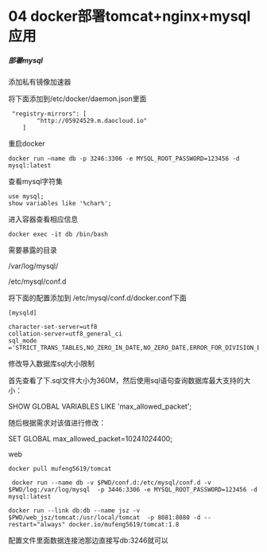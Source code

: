 # 04 docker部署tomcat+nginx+mysql应用

##### 部署mysql

添加私有镜像加速器

将下面添加到/etc/docker/daemon.json里面

```shell
 "registry-mirrors": [
        "http://05924529.m.daocloud.io"
    ]
```   

重启docker
```shell
docker run —name db -p 3246:3306 -e MYSQL_ROOT_PASSWORD=123456 -d mysql:latest
```
查看mysql字符集

```mysql
use mysql;
show variables like '%char%';  
```

进入容器查看相应信息
```docker
docker exec -it db /bin/bash
```
需要暴露的目录

/var/log/mysql/

/etc/mysql/conf.d


将下面的配置添加到 /etc/mysql/conf.d/docker.conf下面
```
[mysqld]

character-set-server=utf8
collation-server=utf8_general_ci
sql_mode ='STRICT_TRANS_TABLES,NO_ZERO_IN_DATE,NO_ZERO_DATE,ERROR_FOR_DIVISION_BY_ZERO,NO_AUTO_CREATE_USER,NO_ENGINE_SUBSTITUTION'
```


修改导入数据库sql大小限制

首先查看了下.sql文件大小为360M，然后使用sql语句查询数据库最大支持的大小：

SHOW GLOBAL VARIABLES LIKE 'max_allowed_packet';

随后根据需求对该值进行修改：

SET GLOBAL max_allowed_packet=1024*1024*400;


web
```
docker pull mufeng5619/tomcat

 docker run --name db -v $PWD/conf.d:/etc/mysql/conf.d -v $PWD/log:/var/log/mysql  -p 3446:3306 -e MYSQL_ROOT_PASSWORD=123456 -d mysql:latest
 ```

```
docker run --link db:db --name jsz -v $PWD/web_jsz/tomcat:/usr/local/tomcat  -p 8081:8080 -d --restart="always" docker.io/mufeng5619/tomcat:1.8
```


配置文件里面数据连接池那边直接写db:3246就可以